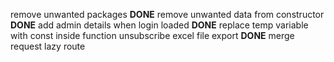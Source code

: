 remove unwanted packages **DONE**
remove unwanted data from constructor **DONE**
add admin details when login loaded **DONE**
replace temp variable with const inside function
unsubscribe
excel file export **DONE**
merge request
lazy route
